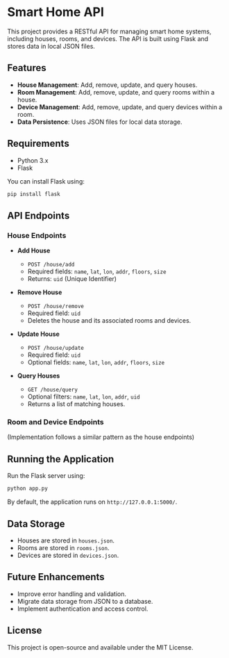 # Smart Home API

This project provides a RESTful API for managing smart home systems, including houses, rooms, and devices. The API is built using Flask and stores data in local JSON files.

## Features
- **House Management**: Add, remove, update, and query houses.
- **Room Management**: Add, remove, update, and query rooms within a house.
- **Device Management**: Add, remove, update, and query devices within a room.
- **Data Persistence**: Uses JSON files for local data storage.

## Requirements
- Python 3.x
- Flask

You can install Flask using:
```bash
pip install flask
```

## API Endpoints

### House Endpoints
- **Add House**
  - `POST /house/add`
  - Required fields: `name`, `lat`, `lon`, `addr`, `floors`, `size`
  - Returns: `uid` (Unique Identifier)

- **Remove House**
  - `POST /house/remove`
  - Required field: `uid`
  - Deletes the house and its associated rooms and devices.

- **Update House**
  - `POST /house/update`
  - Required field: `uid`
  - Optional fields: `name`, `lat`, `lon`, `addr`, `floors`, `size`

- **Query Houses**
  - `GET /house/query`
  - Optional filters: `name`, `lat`, `lon`, `addr`, `uid`
  - Returns a list of matching houses.

### Room and Device Endpoints
(Implementation follows a similar pattern as the house endpoints)

## Running the Application
Run the Flask server using:
```bash
python app.py
```
By default, the application runs on `http://127.0.0.1:5000/`.

## Data Storage
- Houses are stored in `houses.json`.
- Rooms are stored in `rooms.json`.
- Devices are stored in `devices.json`.

## Future Enhancements
- Improve error handling and validation.
- Migrate data storage from JSON to a database.
- Implement authentication and access control.

## License
This project is open-source and available under the MIT License.

